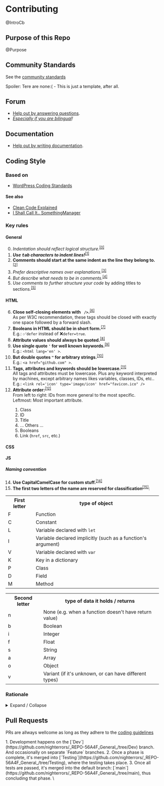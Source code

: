 # Contributing

<?>@IntroCb<?/?>

## Purpose of this Repo

<?>@Purpose<?/?>

## Community Standards

See the [community standards](https://github.com/nighterrors/_REPO-56A4F_General_/blob/main/CODE_OF_CONDUCT.md)
<?>Spoiler: Tere are none:( - This is just a template, after all.<?/?>

## Forum <!--TODO-->

- [Help out by answering questions](https://github.com/nighterrors/_REPO-56A4F_General_/discussions/categories/q-a).
- *[Especially if you are bilingual](https://github.com/nighterrors/_REPO-56A4F_General_/discussions/categories/foreign-help)!*

## Documentation <!--TODO-->

- [Help out by writing documentation](https://github.com/nighterrors/_REPO-56A4F_General_/wiki).

## Coding Style

### Based on

- [WordPress Coding Standards](https://codex.wordpress.org/WordPress_Coding_Standards#Indentation)

#### See also

- [Clean Code Explained](https://www.freecodecamp.org/news/clean-coding-for-beginners/)
- [I Shall Call It.. SomethingManager](https://blog.codinghorror.com/i-shall-call-it-somethingmanager/)

### Key rules

#### General

<ol start="0">
<li><em>Indentation should reflect logical structure.</em><sup id="AgStructure"><a title="Duh." href="#FgStructure">[0]</a></sup></li>
<li><strong><em>Use <kbd>tab</kbd> characters to indent lines!</em></strong><sup id="AgTabs"><a title="Tabs are flexible. Either you prefer 2 or 4 spaces per indention level(, or any other uncommon number), using tabs lets you set up your editor to render them as short or as long as you like it. And it doesn't matter if your friends / colleagues prefer it differently, y'all can allways collaborate on the same file and still have it rendered the way you like it. Using tabs saves you at least 1 B per character;) I haven't found any -good- reason not to." href="#FgTabs">[1]</a></sup></li>
<li><strong>Comments should start at the same indent as the line they belong to.</strong><sup id="AgCommentAtSameIndent"><a title="It looks nice and structured." href="#FgCommentAtSameIndent">[2]</a></sup></li>
<li><em>Prefer descriptive names over explanations.</em><sup id="AgDescriptiveNames"><a title="It'll help remebering what it does, without having to find where it was explained. It'll also help others better understand the code." href="#FgDescriptiveNames">[3]</a></sup></li>
<li><em>But describe what needs to be in comments.</em><sup id="AgAddDescriptions"><a title="This helps understand the code that was written a long time ago. But also helps others, who would like to collaborate or just having issues with the code. Especially if they aren't programmers. Also quite invaluable in debugging. So please explain what each block of code supposed to do!" href="#FgAddDescriptions">[4]</a><sup></li>
<li><em>Use comments to further structure your code</em> by adding titles to sections.<sup id="AgSections"><a title="Helps readability and finding relevant parts of the code." href="#FgSections">[5]</a></sup></li>
</ol>

#### HTML

<ol start="6">
<li><strong>Close self-closing elements with <code> /&gt;</code>.</strong><sup id="AhSpaceSlashCloseEmptyElements"><a title="For XML compatibility." href="#FhSpaceSlashCloseEmptyElements">[6]</a></sup><br /><aside>As per W3C recommendation, these tags should be closed with exactly one space followed by a forward slash.</aside></li>
<li><strong>Booleans in HTML should be in short form.</strong><sup id="AhBooleanAttributes"><a title="To improve readability." href="#FhBooleanAttributes">[7]</a></sup><br /><aside>E.g.: ✅<code>defer</code> instead of ❌<code>defer=true</code>.</aside></li>
<li><strong>Attribute values should always be quoted.</strong><sup id="AhStringAttributeValues"><a title="For XML compatibility. And to avoid errors." href="#FhStringAttributeValues">[8]</a></sup></li>
<li><strong>Use single quote <code>'</code> for well known keywords.</strong><sup id="AhSingleQuoteKeyWords"><a title="To help distinguish them." href="#FhSingleQuoteKeyWords">[9]</a></sup><br /><aside>E.g.: <code>&lt;html lang='en' &gt;</code>.</aside></li>
<li><strong>But double quotes <code>"</code> for arbitrary strings.</strong><sup id="AhDoubleQuoteStrings"><a title="To help distinguish keywords from." href="#FhDoubleQuoteStrings">[10]</a></sup><br /><aside>E.g.: <code>&lt;a href="github.com" &gt;</code>.</aside></li>
<li><strong>Tags, attributes and keywords should be lowercase.</strong><sup id="AhLowercaseKeywords"><a title="To help distinguish text intended for humans vs. machines." href="#FhLowercaseKeywords">[11]</a></sup><br />All tags and attributes must be lowercase. Plus any keyword interpreted by machines, except arbitrary names likes variables, classes, IDs, etc..<br /><aside>E.g.: <code>&lt;link rel='icon' type='image/icon' href="favicon.ico" /&gt;</code></li>
<li><strong>Attribute order:</strong><sup id="AhAttributeOrder"><a title="It helps finding relevant parts of tags with a lot of attributes. Keeps things nice and organized." href="#FhAttributeOrder">[12]</a></sup><br />From left to right: IDs from more general to the most specific.<br />Leftmost: Most important attribute.</li>
	<ol>
		<li>Class</li>
		<li>ID</li>
		<li>Title</li>
		<li>... Others ...</li>
		<li>Booleans</li>
		<li>Link (<code>href</code>, <code>src</code>, etc.)</li>
	</ol>
</ol>

#### CSS

<!--TODO-->

#### JS

<!--TODO-->

##### Naming convention

<ol start="14">
<li><strong>Use CapitalCamelCase for custom stuff.</strong><sup id="AjCapitalCamelCase"><a title="Makes them clearly distinguishable from built-ins." href="#FjCapitalCamelCase">[14]</a></sup></li>
<li><strong>The first two letters of the name are reserved for classification</strong><sup id="AjClassification"><a title="Helps to identify objects and their purpose. Thus helping with 3^, by providing a shorthand description of type and possibly content. Helps ensure 14^." href="#FjClassification">[15]</a></sup>:</li>
</ol>

<table>
	<!-- FIXME: Column alignment -->
	<colgroup>
		<col align='center' />
		<col align='justify' />
	</colgroup>
	<tr>
		<th>First letter</th>
		<th>type of object</th>
	</tr>
	<tr>
		<td>F</td>
		<td>Function</td>
	</tr>
	<tr>
		<td>C</td>
		<td>Constant</td>
	</tr>
	<tr>
		<td>L</td>
		<td>Variable declared with <code>let</code></td>
	</tr>
	<tr>
		<td>I</td>
		<td>Variable declared implicitly (such as a function's argument)</td>
	</tr>
	<tr>
		<td>V</td>
		<td>Variable declared with <code>var</code></td>
	</tr>
	<tr>
		<td>K</td>
		<td>Key in a dictionary</td>
	</tr>
	<tr>
		<td>P</td>
		<td>Class</td>
	</tr>
	<tr>
		<td>D</td>
		<td>Field</td>
	</tr>
	<tr>
		<td>M</td>
		<td>Method</td>
	</tr>
</table>

<table>
	<!-- FIXME: Column alignment -->
	<colgroup>
		<col align='center' />
		<col align='justify' />
	</colgroup>
	<tr>
		<th>Second letter</th>
		<th>type of data it holds / returns</th>
	<tr>
		<td>n</td>
		<td>None (e.g. when a function doesn't have return value)</td>
	</tr>
	<tr>
		<td>b</td>
		<td>Boolean</td>
	</tr>
	<tr>
		<td>i</td>
		<td>Integer</td>
	</tr>
	<tr>
		<td>f</td>
		<td>Float</td>
	</tr>
	<tr>
		<td>s</td>
		<td>String</td>
	</tr>
	<tr>
		<td>a</td>
		<td>Array</td>
	</tr>
	<tr>
		<td>o</td>
		<td>Object</td>
	</tr>
	<tr>
		<td>v</td>
		<td>Variant (if it's unknown, or can have different types)</td>
	</tr>
</table>

### Rationale

<details markdown><summary>Expand / Collapse</summary>

#### General

<dl>
	<dt id="FgStructure">0 <a title="Structure" href="#AgStructure">^</a> Structure:</dt>
		<dd>Duh.</dd>
	<dt id="FgTabs">1 <a title="Tabs" href="#AgTabs">^</a> Tabs:</dt>
		<dd><b>Tabs are flexible.</b> Either you prefer 2 or 4 spaces per indention level(, or any other uncommon number), using tabs lets you set up your editor to render them as short or as long as you like it. And it doesn't matter if your friends / colleagues prefer it differently, y'all can allways collaborate on the same file and still have it rendered the way you like it.</dd>
		<dd>Using tabs saves you at least 1 B per character;)</dd>
		<dd>I haven't found any -good- reason not to.</dd>
	<dt id="FgCommentAtSameIndent">2 <a title="Indent comments" href="#AgCommentAtSameIndent">^</a> Indent comments:</dt>
		<dd>It looks nice and structured.</dd>
	<dt id="FgDescriptiveNames">3 <a title="Add descriptive names to stuff" href="#AgDescriptiveNames">^</a> Descriptive names:</dt>
		<dd>It'll help remebering what it does, without having to find where it was explained.</dd>
		<dd>It'll also help others better understand the code.</dd>
	<dt id="FgAddDescriptions">4 <a title="Explain your code!" href="#AgAddDescriptions">^</a> Explain:</dt>
		<dd>This helps understand the code that was written a long time ago.</dd>
		<dd>But also helps others, who would like to collaborate or just having issues with the code. Especially if they aren't programmers.</dd>
		<dd>Also quite invaluable in debugging.</dd>
		<dd><em>So please explain what each block of code supposed to do!</em></dd>
	<dt id="FgSections">5 <a title="Sections" href="#AgSections">^</a> Sections:</dt>
		<dd>Helps readability and finding relevant parts of the code.</dd>
</dl>

#### HTML

<dl>
	<dt id="FhSpaceSlashCloseEmptyElements">6 <a title="Self-closing elements" href="#AhSpaceSlashCloseEmptyElements">^</a> Self-closing elements:</dt>
		<dd>For XML compatibility.</dd>
	<dt id="FhBooleanAttributes">7 <a title="Boolean attributes" href="#AhBooleanAttributes">^</a> Boolean attributes:</dt>
		<dd>To improve readability.</dd>
	<dt id="FhStringAttributeValues">8 <a title="Quote attribute values" href="#AhStringAttributeValues">^</a> Quote attribute values:</dt>
		<dd>For XML compatibility.</dd>
		<dd>And to avoid errors.</dd>
	<dt id="FhSingleQuoteKeyWords">9 <a title="Single quote keywords" href="#AhSingleQuoteKeyWords">^</a> Single quote keywords:</dt>
		<dd>To help distinguish them.</dd>
	<dt id="FhDoubleQuoteStrings">10 <a title="Double quote strings" href="#AhDoubleQuoteStrings">^</a> Double quote strings:</dt>
		<dd>To help distinguish keywords from.</dd>
	<dt id="FhLowercaseKeywords">11 <a title="Lowercase keywords" href="#AhLowercaseKeywords">^</a> Lowercase keywords:</dt>
		<dd>To help distinguish text intended for humans vs. machines.</dd>
	<dt id="FhAttributeOrder">12 <a title="Attribute order" href="#AhAttributeOrder">^</a> Attribute order:</dt>
		<dd>It helps finding relevant parts of tags with a lot of attributes.</dd>
		<dd>Keeps things nice and organized.</dd>
</dl>

#### CSS

<!--dl>
	<dt id="Fc">13 <a href="#Ac">^</a> </dt>
		<dd></dd>
</dl-->

#### JS

##### Naming convention

<dl>
	<dt id="FjCapitalCamelCase">14 <a title="CapitalCamelCase" href="#AjCapitalCamelCase">^</a> CapitalCamelCase:</dt>
		<dd>Makes them clearly distinguishable from built-ins.</dd>
	<dt id="FjClassification">15 <a title="Classification" href="#AjClassification">^</a> Classification:</dt>
		<dd>Helps to identify objects and their purpose.</dd>
		<dd>Thus helping with 3<a title="Add descriptive names to stuff" href="#AgDescriptiveNames">^</a>, by providing a shorthand description of type and possibly content.</dd>
		<dd>Helps ensure 14<a title="CapitalCamelCase" href="#AjCapitalCamelCase">^</a>.</dd>
	<!--dt id="Fj">16 <a title="" href="#Aj">^</a> </dt>
		<dd> </dd-->
</dl>

</details>

## Pull Requests

PRs are allways wellcome as long as they adhere to the [coding guidelines](#Coding-Style)

<?>
1. Development happens on the [`Dev`](https://github.com/nighterrors/_REPO-56A4F_General_/tree/Dev) branch. And occasionally on separate `Feature` branches.
2. Once a phase is complete, it's merged into [`Testing`](https://github.com/nighterrors/_REPO-56A4F_General_/tree/Testing), where the testing takes place.
3. Once all tests are passed, it's merged into the default branch: [`main`](https://github.com/nighterrors/_REPO-56A4F_General_/tree/main), thus concluding that phase.
\<?/?>
